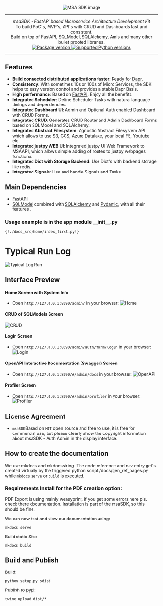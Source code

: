 <p align="center">
  <img src="http://msa.u2d.ai/images/msaSDK_logo.png?raw=true" alt="MSA SDK image"/>
</p>

------
<p align="center">
    <em>msaSDK - FastAPI based Microservice Architecture Development Kit</em>
<br>
    To build PoC's, MVP's, API's with CRUD and Dashboards fast and consistent.
<br>
    Build on top of FastAPI, SQLModel, SQLAlchemy, Amis and many other bullet proofed libraries.
<br>
  <a href="https://pypi.org/project/msaSDK" target="_blank">
      <img src="https://img.shields.io/pypi/v/msaSDK?color=%2334D058&label=pypi%20package" alt="Package version">
  </a>
  <a href="https://pypi.org/project/msaSDK" target="_blank">
      <img src="https://img.shields.io/pypi/pyversions/msaSDK.svg?color=%2334D058" alt="Supported Python versions">
  </a>
</p>

------

## Features
- **Build connected distributed applications faster**: Ready for [Dapr](https://dapr.io/).
- **Consistency**: With sometimes 10s or 100s of Micro Services, the SDK helps to easy version control and provides a stable Dapr Basis.
- **High performance**: Based on [FastAPI](https://fastapi.tiangolo.com/zh/). Enjoy all the benefits.
- **Integrated Scheduler**: Define Scheduler Tasks with natural language timings and dependencies.
- **Integrated Dashboard UI**: Admin and Optional Auth enabled Dashboard with CRUD Forms.
- **Integrated CRUD**: Generates CRUD Router and Admin Dashboard Forms based on SQLModel and SQLAlchemy.
- **Integrated Abstract Filesystem**: Agnostic Abstract Filesystem API which allows to use S3, GCS, Azure Datalake, your local FS, Youtube etc.
- **Integrated justpy WEB UI**: Integrated justpy UI Web Framework to MSAAPI, which allows simple adding of routes to justpy webpages functions.
- **Integrated Dict with Storage Backend**: Use Dict's with backend storage like redis.
- **Integrated Signals**: Use and handle Signals and Tasks.

## Main Dependencies

- [FastAPI](https://fastapi.tiangolo.com/)
- [SQLModel](https://sqlmodel.tiangolo.com/)
  combined with  [SQLAlchemy](https://www.sqlalchemy.org/) and [Pydantic](https://pydantic-docs.helpmanual.io/), with all
  their features .


### Usage example is in the app module \_\_init\_\_.py
```python
{!./docs_src/home/index_first.py!}
```


# Typical Run Log
![Typical Log Run](images/msa_sdk_run.png)

## Interface Preview


#### Home Screen with System Info
- Open `http://127.0.0.1:8090/admin/` in your browser:
![Home](images/msa_admin_home.png)

#### CRUD of SQLModels Screen
![CRUD](images/msa_admin_crud.png)

#### Login Screen
- Open `http://127.0.0.1:8090/admin/auth/form/login` in your browser:
![Login](images/msa_auth_login.png)

#### OpenAPI Interactive Documentation (Swagger) Screen
- Open `http://127.0.0.1:8090/#/admin/docs` in your browser:
![OpenAPI](images/msa_admin_openapi.png)

#### Profiler Screen
- Open `http://127.0.0.1:8090/#/admin/profiler` in your browser:
![Profiler](images/msa_admin_profiler.png)

## License Agreement

- `msaSDK`Based on `MIT` open source and free to use, it is free for commercial use, but please clearly show the copyright information about msaSDK - Auth Admin in the display interface.


## How to create the documentation

We use mkdocs and mkdocsstring. The code reference and nav entry get's created virtually by the triggered python script /docs/gen_ref_pages.py while ``mkdocs`` ``serve`` or ``build`` is executed.

### Requirements Install for the PDF creation option:
PDF Export is using mainly weasyprint, if you get some errors here pls. check there documentation. Installation is part of the msaSDK, so this should be fine.

We can now test and view our documentation using:

    mkdocs serve

Build static Site:

    mkdocs build


## Build and Publish
  
Build:  

    python setup.py sdist

Publish to pypi:

    twine upload dist/*